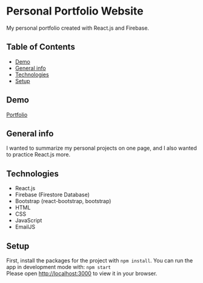 # Personal Portfolio Website

My personal portfolio created with React.js and Firebase.

## Table of Contents

- [Demo](#demo)
- [General info](#general-info)
- [Technologies](#technologies)
- [Setup](#setup)

## Demo

[Portfolio](https://my-portfolio-f4066.firebaseapp.com/)

## General info

I wanted to summarize my personal projects on one page, and I also wanted to practice React.js more.

## Technologies

- React.js
- Firebase (Firestore Database)
- Bootstrap (react-bootstrap, bootstrap)
- HTML
- CSS
- JavaScript
- EmailJS

## Setup

First, install the packages for the project with `npm install`.
You can run the app in development mode with: `npm start`  
Please open [http://localhost:3000](http://localhost:3000) to view it in your browser.
